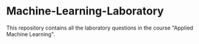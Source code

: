 # Machine-Learning-Laboratory
This repository contains all the laboratory questions in the course "Applied Machine Learning".
